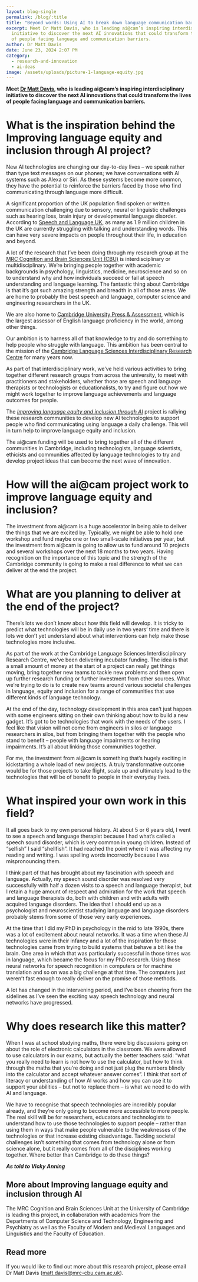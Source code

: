 ```yaml
---
layout: blog-single
permalink: /blog/:title
title: "Beyond words: Using AI to break down language communication barriers"
excerpt: Meet Dr Matt Davis, who is leading ai@cam’s inspiring interdisciplinary
  initiative to discover the next AI innovations that could transform the lives
  of people facing language and communication barriers.
author: Dr Matt Davis
date: June 23, 2024 2:07 PM
category:
  - research-and-innovation
  - ai-deas
image: /assets/uploads/picture-1-language-equity.jpg
---
```

**Meet [Dr Matt Davis](https://www.mrc-cbu.cam.ac.uk/people/matt.davis/), who is leading ai@cam’s inspiring interdisciplinary initiative to discover the next AI innovations that could transform the lives of people facing language and communication barriers.**

# What is the inspiration behind the Improving language equity and inclusion through AI project?

New AI technologies are changing our day-to-day lives – we speak rather than type text messages on our phones; we have conversations with AI systems such as Alexa or Siri. As these systems become more common, they have the potential to reinforce the barriers faced by those who find communicating through language more difficult.

A significant proportion of the UK population find spoken or written communication challenging due to sensory, neural or linguistic challenges such as hearing loss, brain injury or developmental language disorder. According to [Speech and Language UK](https://speechandlanguage.org.uk/the-issue/), as many as 1.9 million children in the UK are currently struggling with talking and understanding words. This can have very severe impacts on people throughout their life, in education and beyond. 

A lot of the research that I’ve been doing through my research group at the [MRC Cognition and Brain Sciences Unit (CBU)](https://www.mrc-cbu.cam.ac.uk/) is interdisciplinary or multidisciplinary. We’re bringing people together with academic backgrounds in psychology, linguistics, medicine, neuroscience and so on to understand why and how individuals succeed or fail at speech understanding and language learning. The fantastic thing about Cambridge is that it’s got such amazing strength and breadth in all of those areas. We are home to probably the best speech and language, computer science and engineering researchers in the UK.

We are also home to [Cambridge University Press & Assessment](https://www.cambridge.org/), which is the largest assessor of English language proficiency in the world, among other things. 

Our ambition is to harness all of that knowledge to try and do something to help people who struggle with language. This ambition has been central to the mission of the [Cambridge Language Sciences Interdisciplinary Research Centre](https://www.languagesciences.cam.ac.uk/) for many years now. 

As part of that interdisciplinary work, we’ve held various activities to bring together different research groups from across the university, to meet with practitioners and stakeholders, whether those are speech and language therapists or technologists or educationalists, to try and figure out how we might work together to improve language achievements and language outcomes for people. 

The *[Improving language equity and inclusion through AI](https://ai.cam.ac.uk/projects/improving-language-equity-and-inclusion-through-ai)* project is rallying these research communities to develop new AI technologies to support people who find communicating using language a daily challenge. This will in turn help to improve language equity and inclusion.

The ai@cam funding will be used to bring together all of the different communities in Cambridge, including technologists, language scientists, ethicists and communities affected by language technologies to try and develop project ideas that can become the next wave of innovation. 

# How will the ai@cam project work to improve language equity and inclusion?

The investment from ai@cam is a huge accelerator in being able to deliver the things that we are excited by. Typically, we might be able to hold one workshop and fund maybe one or two small-scale initiatives per year, but the investment from ai@cam is going to allow us to fund around 10 projects and several workshops over the next 18 months to two years. Having recognition on the importance of this topic and the strength of the Cambridge community is going to make a real difference to what we can deliver at the end the project.

# What are you planning to deliver at the end of the project?

There’s lots we don’t know about how this field will develop. It is tricky to predict what technologies will be in daily use in two years’ time and there is lots we don’t yet understand about what interventions can help make those technologies more inclusive. 

As part of the work at the Cambridge Language Sciences Interdisciplinary Research Centre, we’ve been delivering incubator funding. The idea is that a small amount of money at the start of a project can really get things moving, bring together new teams to tackle new problems and then open up further research funding or further investment from other sources. What we’re trying to do is to create new teams around various societal challenges in language, equity and inclusion for a range of communities that use different kinds of language technology.

At the end of the day, technology development in this area can’t just happen with some engineers sitting on their own thinking about how to build a new gadget. It’s got to be technologies that work with the needs of the users. I feel like that vision will not come from engineers in silos or language researchers in silos, but from bringing them together with the people who stand to benefit – people with language impairments or hearing impairments. It’s all about linking those communities together.

For me, the investment from ai@cam is something that’s hugely exciting in kickstarting a whole load of new projects. A truly transformative outcome would be for those projects to take flight, scale up and ultimately lead to the technologies that will be of benefit to people in their everyday lives. 

# What inspired your own work in this field?

It all goes back to my own personal history. At about 5 or 6 years old, I went to see a speech and language therapist because I had what’s called a speech sound disorder, which is very common in young children. Instead of “selfish” I said “shellfish”. It had reached the point where it was affecting my reading and writing. I was spelling words incorrectly because I was mispronouncing them.

I think part of that has brought about my fascination with speech and language. Actually, my speech sound disorder was resolved very successfully with half a dozen visits to a speech and language therapist, but I retain a huge amount of respect and admiration for the work that speech and language therapists do, both with children and with adults with acquired language disorders. The idea that I should end up as a psychologist and neuroscientist studying language and language disorders probably stems from some of those very early experiences. 

At the time that I did my PhD in psychology in the mid to late 1990s, there was a lot of excitement about neural networks. It was a time when these AI technologies were in their infancy and a lot of the inspiration for those technologies came from trying to build systems that behave a bit like the brain. One area in which that was particularly successful in those times was in language, which became the focus for my PhD research. 
Using those neural networks for speech recognition in computers or for machine translation and so on was a big challenge at that time. The computers just weren’t fast enough to really deliver on the promise of those methods. 

A lot has changed in the intervening period, and I’ve been cheering from the sidelines as I’ve seen the exciting way speech technology and neural networks have progressed. 

# Why does research like this matter?

When I was at school studying maths, there were big discussions going on about the role of electronic calculators in the classroom. We were allowed to use calculators in our exams, but actually the better teachers said: “what you really need to learn is not how to use the calculator, but how to think through the maths that you’re doing and not just plug the numbers blindly into the calculator and accept whatever answer comes”.
I think that sort of literacy or understanding of how AI works and how you can use it to support your abilities – but not to replace them – is what we need to do with AI and language. 

We have to recognise that speech technologies are incredibly popular already, and they’re only going to become more accessible to more people. The real skill will be for researchers, educators and technologists to understand how to use those technologies to support people – rather than using them in ways that make people vulnerable to the weaknesses of the technologies or that increase existing disadvantage.
Tackling societal challenges isn’t something that comes from technology alone or from science alone, but it really comes from all of the disciplines working together. Where better than Cambridge to do these things?

***As told to Vicky Anning***

## More about Improving language equity and inclusion through AI

The MRC Cognition and Brain Sciences Unit at the University of Cambridge is leading this project, in collaboration with academics from the Departments of Computer Science and Technology, Engineering and Psychiatry as well as the Faculty of Modern and Medieval Languages and Linguistics and the Faculty of Education.

## **Read more**

If you would like to find out more about this research project, please email Dr Matt Davis (matt.davis@mrc-cbu.cam.ac.uk).